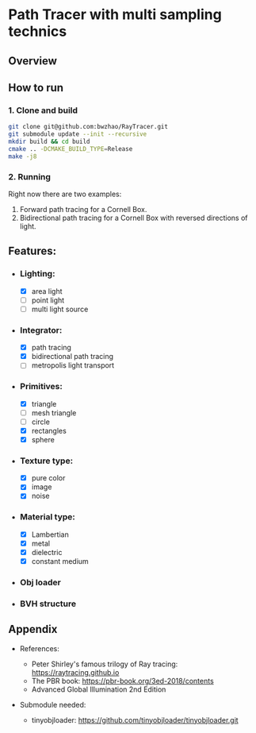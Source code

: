 # Path Tracer with multi sampling technics
## Overview


## How to run
### 1. Clone and build
```sh
git clone git@github.com:bwzhao/RayTracer.git
git submodule update --init --recursive
mkdir build && cd build
cmake .. -DCMAKE_BUILD_TYPE=Release
make -j8
```
### 2. Running
Right now there are two examples:
1. Forward path tracing for a Cornell Box.
2. Bidirectional path tracing for a Cornell Box with reversed directions of light.

## Features:
* ### Lighting: 
  * [x] area light
  * [ ] point light
  * [ ] multi light source
* ### Integrator:
  * [x] path tracing
  * [x] bidirectional path tracing
  * [ ] metropolis light transport
* ### Primitives: 
  * [x] triangle
  * [ ] mesh triangle
  * [ ] circle
  * [x] rectangles
  * [x] sphere
* ### Texture type:
  * [x] pure color
  * [x] image
  * [x] noise
* ### Material type:
  * [x] Lambertian
  * [x] metal
  * [x] dielectric
  * [x] constant medium
* ### Obj loader
* ### BVH structure

## Appendix
* References:
    * Peter Shirley's famous trilogy of Ray tracing: https://raytracing.github.io
    * The PBR book: https://pbr-book.org/3ed-2018/contents
    * Advanced Global Illumination 2nd Edition

* Submodule needed: 
    * tinyobjloader: https://github.com/tinyobjloader/tinyobjloader.git